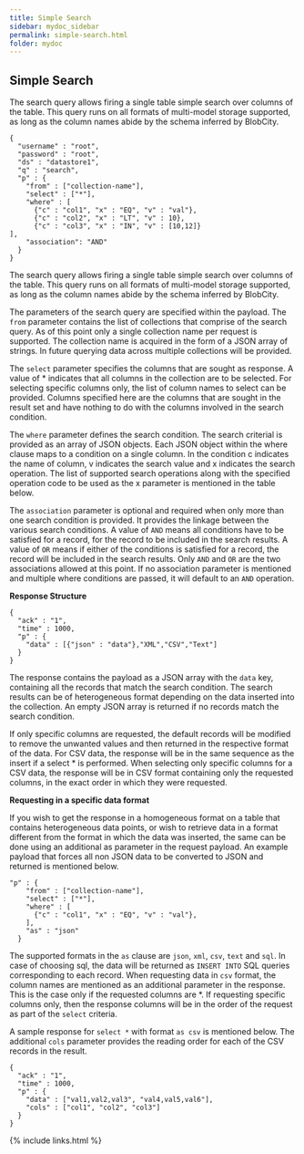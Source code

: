 ```yaml
---
title: Simple Search
sidebar: mydoc_sidebar
permalink: simple-search.html
folder: mydoc
---
```


## Simple Search

The search query allows firing a single table simple search over columns of the table. This query runs on all formats of multi-model storage supported, as long as the column names abide by the schema inferred by BlobCity.

```
{
  "username" : "root",
  "password" : "root",
  "ds" : "datastore1",
  "q" : "search",
  "p" : {
    "from" : ["collection-name"],
    "select" : ["*"],
    "where" : [
      {"c" : "col1", "x" : "EQ", "v" : "val"},
      {"c" : "col2", "x" : "LT", "v" : 10},
      {"c" : "col3", "x" : "IN", "v" : [10,12]}
],
    "association": "AND"
  }
}
```

The search query allows firing a single table simple search over columns of the table. This query runs on all formats of multi-model storage supported, as long as the column names abide by the schema inferred by BlobCity.

The parameters of the search query are specified within the payload. The `from` parameter contains the list of collections that comprise of the search query. As of this point only a single collection name per request is supported. The collection name is acquired in the form of a JSON array of strings. In future querying data across multiple collections will be provided.

The `select` parameter specifies the columns that are sought as response. A value of * indicates that all columns in the collection are to be selected. For selecting specific columns only, the list of column names to select can be provided. Columns specified here are the columns that are sought in the result set and have nothing to do with the columns involved in the search condition.

The `where` parameter defines the search condition. The search criterial is provided as an array of JSON objects. Each JSON object within the where clause maps to a condition on a single column. In the condition c indicates the name of column, v indicates the search value and x indicates the search operation. The list of supported search operations along with the specified operation code to be used as the x parameter is mentioned in the table below.

The `association` parameter is optional and required when only more than one search condition is provided. It provides the linkage between the various search conditions. A value of `AND` means all conditions have to be satisfied for a record, for the record to be included in the search results. A value of `OR` means if either of the conditions is satisfied for a record, the record will be included in the search results. Only `AND` and `OR` are the two associations allowed at this point. If no association parameter is mentioned and multiple where conditions are passed, it will default to an `AND` operation.

**Response Structure**

```
{
  "ack" : "1",
  "time" : 1000,
  "p" : {
    "data" : [{"json" : "data"},"XML","CSV","Text"]
  }
}
```

The response contains the payload as a JSON array with the `data` key, containing all the records that match the search condition. The search results can be of heterogeneous format depending on the data inserted into the collection. An empty JSON array is returned if no records match the search condition.

If only specific columns are requested, the default records will be modified to remove the unwanted values and then returned in the respective format of the data. For CSV data, the response will be in the same sequence as the insert if a select * is performed. When selecting only specific columns for a CSV data, the response will be in CSV format containing only the requested columns, in the exact order in which they were requested.

**Requesting in a specific data format**

If you wish to get the response in a homogeneous format on a table that contains heterogeneous data points, or wish to retrieve data in a format different from the format in which the data was inserted, the same can be done using an additional as parameter in the request payload. An example payload that forces all non JSON data to be converted to JSON and returned is mentioned below.

```
"p" : {
    "from" : ["collection-name"],
    "select" : ["*"],
    "where" : [
      {"c" : "col1", "x" : "EQ", "v" : "val"},
    ],
    "as" : "json"
  }
```

The supported formats in the `as` clause are `json`, `xml`, `csv`, `text` and `sql`. In case of choosing sql, the data will be returned as `INSERT INTO` SQL queries corresponding to each record. When requesting data in `csv` format, the column names are mentioned as an additional parameter in the response. This is the case only if the requested columns are *. If requesting specific columns only, then the response columns will be in the order of the request as part of the `select` criteria.

A sample response for `select *` with format `as csv` is mentioned below. The additional `cols` parameter provides the reading order for each of the CSV records in the result.
```
{
  "ack" : "1",
  "time" : 1000,
  "p" : {
    "data" : ["val1,val2,val3", "val4,val5,val6"],
    "cols" : ["col1", "col2", "col3"]
  }
}
```

{% include links.html %}
